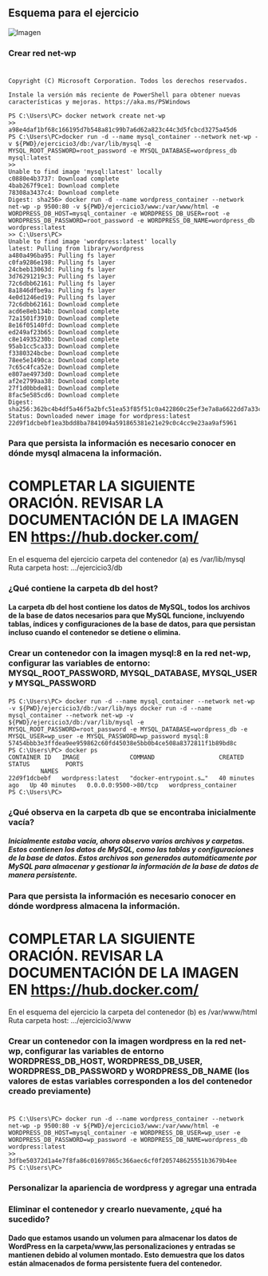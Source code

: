 ## Esquema para el ejercicio
![Imagen](img/esquema-ejercicio3.PNG)

### Crear red net-wp
# 
```Windows PowerShell
Copyright (C) Microsoft Corporation. Todos los derechos reservados.

Instale la versión más reciente de PowerShell para obtener nuevas características y mejoras. https://aka.ms/PSWindows

PS C:\Users\PC> docker network create net-wp
>>
a98e4daf1bf68c166195d7b548a81c99b7a6d62a823c44c3d5fcbcd3275a45d6
PS C:\Users\PC>docker run -d --name mysql_container --network net-wp -v ${PWD}/ejercicio3/db:/var/lib/mysql -e MYSQL_ROOT_PASSWORD=root_password -e MYSQL_DATABASE=wordpress_db mysql:latest
>>
Unable to find image 'mysql:latest' locally
c0880e4b3737: Download complete
4bab267f9ce1: Download complete
78308a3437c4: Download complete
Digest: sha256> docker run -d --name wordpress_container --network net-wp -p 9500:80 -v ${PWD}/ejercicio3/www:/var/www/html -e WORDPRESS_DB_HOST=mysql_container -e WORDPRESS_DB_USER=root -e WORDPRESS_DB_PASSWORD=root_password -e WORDPRESS_DB_NAME=wordpress_db wordpress:latest 
>> C:\Users\PC>
Unable to find image 'wordpress:latest' locally
latest: Pulling from library/wordpress
a480a496ba95: Pulling fs layer
c0fa9286e198: Pulling fs layer
24cbeb13063d: Pulling fs layer
3d76291219c3: Pulling fs layer
72c6dbb62161: Pulling fs layer
8a1846dfbe9a: Pulling fs layer                                                                            
4e0d1246ed19: Pulling fs layer                                                                            
72c6dbb62161: Download complete
acd6e8eb134b: Download complete
72a1501f3910: Download complete
8e16f05140fd: Download complete
ed249af23b65: Download complete
c8e14935230b: Download complete
95ab1cc5ca33: Download complete
f3380324bcbe: Download complete
78ee5e1490ca: Download complete
7c65c4fca52e: Download complete
e807ae4973d0: Download complete
af2e2799aa38: Download complete
27f1d0bbde81: Download complete
8fac5e585cd6: Download complete
Digest: sha256:362bc4b4df5a46f5a2bfc51ea53f85f51c0a422860c25ef3e7a8a6622dd7a33c
Status: Downloaded newer image for wordpress:latest
22d9f1dcbebf1ea3bdd8ba7841094a591865381e21e29c0c4cc9e23aa9af5961
 ```

### Para que persista la información es necesario conocer en dónde mysql almacena la información.
# COMPLETAR LA SIGUIENTE ORACIÓN. REVISAR LA DOCUMENTACIÓN DE LA IMAGEN EN https://hub.docker.com/
En el esquema del ejercicio carpeta del contenedor (a) es /var/lib/mysql
Ruta carpeta host: .../ejercicio3/db


### ¿Qué contiene la carpeta db del host?
#### La carpeta db del host contiene los datos de MySQL, todos los archivos de la base de datos necesarios para que MySQL funcione, incluyendo tablas, índices y configuraciones de la base de datos, para que persistan incluso cuando el contenedor se detiene o elimina.

### Crear un contenedor con la imagen mysql:8  en la red net-wp, configurar las variables de entorno: MYSQL_ROOT_PASSWORD, MYSQL_DATABASE, MYSQL_USER y MYSQL_PASSWORD
#### 
```
PS C:\Users\PC> docker run -d --name mysql_container --network net-wp -v ${PWD}/ejercicio3/db:/var/lib/mys docker run -d --name mysql_container --network net-wp -v ${PWD}/ejercicio3/db:/var/lib/mysql -e MYSQL_ROOT_PASSWORD=root_password -e MYSQL_DATABASE=wordpress_db -e MYSQL_USER=wp_user -e MYSQL_PASSWORD=wp_password mysql:8
57454bbb3e3ffdea9ee959862c60fd45038e5bb0b4ce508a8372811f1b89bd8c
PS C:\Users\PC> docker ps
CONTAINER ID   IMAGE              COMMAND                  CREATED          STATUS          PORTS         
         NAMES
22d9f1dcbebf   wordpress:latest   "docker-entrypoint.s…"   40 minutes ago   Up 40 minutes   0.0.0.0:9500->80/tcp   wordpress_container
PS C:\Users\PC> 
```

### ¿Qué observa en la carpeta db que se encontraba inicialmente vacía?
##### Inicialmente estaba vacía, ahora observo varios archivos y carpetas. Estos contienen los datos de MySQL, como las tablas y configuraciones de la base de datos. Estos archivos son generados automáticamente por MySQL para almacenar y gestionar la información de la base de datos de manera persistente.

### Para que persista la información es necesario conocer en dónde wordpress almacena la información.
# COMPLETAR LA SIGUIENTE ORACIÓN. REVISAR LA DOCUMENTACIÓN DE LA IMAGEN EN https://hub.docker.com/
En el esquema del ejercicio la carpeta del contenedor (b) es /var/www/html
Ruta carpeta host: .../ejercicio3/www


### Crear un contenedor con la imagen wordpress en la red net-wp, configurar las variables de entorno WORDPRESS_DB_HOST, WORDPRESS_DB_USER, WORDPRESS_DB_PASSWORD y WORDPRESS_DB_NAME (los valores de estas variables corresponden a los del contenedor creado previamente)
# 
```
PS C:\Users\PC> docker run -d --name wordpress_container --network net-wp -p 9500:80 -v ${PWD}/ejercicio3/www:/var/www/html -e WORDPRESS_DB_HOST=mysql_container -e WORDPRESS_DB_USER=wp_user -e WORDPRESS_DB_PASSWORD=wp_password -e WORDPRESS_DB_NAME=wordpress_db wordpress:latest
>>
3dfbe50372d1a4e7f8fa86c01697865c366aec6cf0f205748625551b3679b4ee
PS C:\Users\PC>
```

### Personalizar la apariencia de wordpress y agregar una entrada

### Eliminar el contenedor y crearlo nuevamente, ¿qué ha sucedido?

#### Dado que estamos usando un volumen para almacenar los datos de WordPress en la carpeta/www,las personalizaciones y entradas se mantienen debido al volumen montado. Esto demuestra que los datos están almacenados de forma persistente fuera del contenedor.



